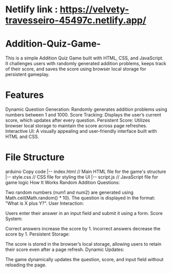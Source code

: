 # Netlify link : https://velvety-travesseiro-45497c.netlify.app/
# Addition-Quiz-Game-
This is a simple Addition Quiz Game built with HTML, CSS, and JavaScript. It challenges users with randomly generated addition problems, keeps track of their score, and saves the score using browser local storage for persistent gameplay.
# Features
Dynamic Question Generation: Randomly generates addition problems using numbers between 1 and 1000.
Score Tracking: Displays the user’s current score, which updates after every question.
Persistent Score: Utilizes browser local storage to maintain the score across page refreshes.
Interactive UI: A visually appealing and user-friendly interface built with HTML and CSS.
# File Structure
arduino
Copy code
|-- index.html    // Main HTML file for the game's structure
|-- style.css     // CSS file for styling the UI
|-- script.js     // JavaScript file for game logic
How It Works
Random Addition Questions:

Two random numbers (num1 and num2) are generated using Math.ceil(Math.random() * 10).
The question is displayed in the format: "What is X plus Y?".
User Interaction:

Users enter their answer in an input field and submit it using a form.
Score System:

Correct answers increase the score by 1.
Incorrect answers decrease the score by 1.
Persistent Storage:

The score is stored in the browser’s local storage, allowing users to retain their score even after a page refresh.
Dynamic Updates:

The game dynamically updates the question, score, and input field without reloading the page.
